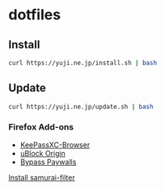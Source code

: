 # dotfiles

## Install

``` bash
curl https://yuji.ne.jp/install.sh | bash
```

## Update

``` bash
curl https://yuji.ne.jp/update.sh | bash
```

### Firefox Add-ons

- [KeePassXC-Browser](https://addons.mozilla.org/firefox/addon/keepassxc-browser/)
- [uBlock Origin](https://addons.mozilla.org/firefox/addon/ublock-origin/)
- [Bypass Paywalls](https://github.com/iamadamdev/bypass-paywalls-chrome/releases/latest/download/bypass-paywalls-firefox.xpi)

[Install samurai-filter](https://subscribe.adblockplus.org/?location=https://raw.githubusercontent.com/yujixr/samurai-filter/master/list.txt&title=samurai-filter)
